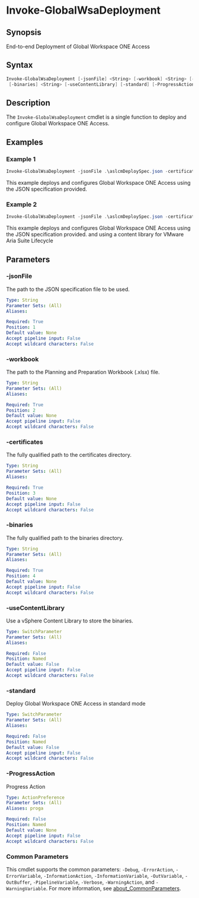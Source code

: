 # Invoke-GlobalWsaDeployment

## Synopsis

End-to-end Deployment of Global Workspace ONE Access

## Syntax

```powershell
Invoke-GlobalWsaDeployment [-jsonFile] <String> [-workbook] <String> [-certificates] <String>
 [-binaries] <String> [-useContentLibrary] [-standard] [-ProgressAction <ActionPreference>] [<CommonParameters>]
```

## Description

The `Invoke-GlobalWsaDeployment` cmdlet is a single function to deploy and configure Global Workspace ONE Access.

## Examples

### Example 1

```powershell
Invoke-GlobalWsaDeployment -jsonFile .\aslcmDeploySpec.json -certificates ".\certificates\" -binaries ".\binaries\"
```

This example deploys and configures Global Workspace ONE Access using the JSON specification provided.

### Example 2

```powershell
Invoke-GlobalWsaDeployment -jsonFile .\aslcmDeploySpec.json -certificates ".\certificates\" -binaries ".\binaries\" -useContentLibrary
```

This example deploys and configures Global Workspace ONE Access using the JSON specification provided. and using a content library for VMware Aria Suite Lifecycle

## Parameters

### -jsonFile

The path to the JSON specification file to be used.

```yaml
Type: String
Parameter Sets: (All)
Aliases:

Required: True
Position: 1
Default value: None
Accept pipeline input: False
Accept wildcard characters: False
```

### -workbook

The path to the Planning and Preparation Workbook (.xlsx) file.

```yaml
Type: String
Parameter Sets: (All)
Aliases:

Required: True
Position: 2
Default value: None
Accept pipeline input: False
Accept wildcard characters: False
```

### -certificates

The fully qualified path to the certificates directory.

```yaml
Type: String
Parameter Sets: (All)
Aliases:

Required: True
Position: 3
Default value: None
Accept pipeline input: False
Accept wildcard characters: False
```

### -binaries

The fully qualified path to the binaries directory.

```yaml
Type: String
Parameter Sets: (All)
Aliases:

Required: True
Position: 4
Default value: None
Accept pipeline input: False
Accept wildcard characters: False
```

### -useContentLibrary

Use a vSphere Content Library to store the binaries.

```yaml
Type: SwitchParameter
Parameter Sets: (All)
Aliases:

Required: False
Position: Named
Default value: False
Accept pipeline input: False
Accept wildcard characters: False
```

### -standard

Deploy Global Workspace ONE Access in standard mode

```yaml
Type: SwitchParameter
Parameter Sets: (All)
Aliases:

Required: False
Position: Named
Default value: False
Accept pipeline input: False
Accept wildcard characters: False
```

### -ProgressAction

Progress Action

```yaml
Type: ActionPreference
Parameter Sets: (All)
Aliases: proga

Required: False
Position: Named
Default value: None
Accept pipeline input: False
Accept wildcard characters: False
```

### Common Parameters

This cmdlet supports the common parameters: `-Debug`, `-ErrorAction`, `-ErrorVariable`, `-InformationAction`, `-InformationVariable`, `-OutVariable`, `-OutBuffer`, `-PipelineVariable`, `-Verbose`, `-WarningAction`, and `-WarningVariable`. For more information, see [about_CommonParameters](http://go.microsoft.com/fwlink/?LinkID=113216).
